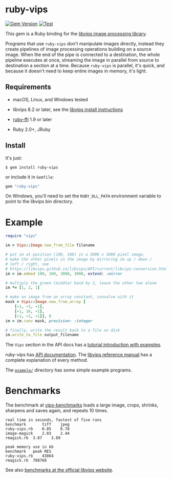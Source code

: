 # ruby-vips

[![Gem Version](https://badge.fury.io/rb/ruby-vips.svg)](https://badge.fury.io/rb/ruby-vips)
[![Test](https://github.com/libvips/ruby-vips/workflows/Test/badge.svg)](https://github.com/libvips/ruby-vips/actions?query=workflow%3ATest)

This gem is a Ruby binding for the [libvips image processing
library](https://libvips.github.io/libvips).

Programs that use `ruby-vips` don't manipulate images directly, instead
they create pipelines of image processing operations building on a source
image. When the end of the pipe is connected to a destination, the whole
pipeline executes at once, streaming the image in parallel from source to
destination a section at a time.  Because `ruby-vips` is parallel, it's quick,
and because it doesn't need to keep entire images in memory, it's light.

## Requirements

  * macOS, Linux, and Windows tested

  * libvips 8.2 or later, see the [libvips install instructions](https://libvips.github.io/libvips/install.html)

  * [ruby-ffi](https://github.com/ffi/ffi) 1.9 or later 

  * Ruby 2.0+, JRuby

## Install

It's just:

```
$ gem install ruby-vips
```

or include it in `Gemfile`:

```ruby
gem "ruby-vips"
```

On Windows, you'll need to set the `RUBY_DLL_PATH` environment variable to 
point to the libvips bin directory.

# Example

```ruby
require "vips"

im = Vips::Image.new_from_file filename

# put im at position (100, 100) in a 3000 x 3000 pixel image, 
# make the other pixels in the image by mirroring im up / down / 
# left / right, see
# https://libvips.github.io/libvips/API/current/libvips-conversion.html#vips-embed
im = im.embed 100, 100, 3000, 3000, extend: :mirror

# multiply the green (middle) band by 2, leave the other two alone
im *= [1, 2, 1]

# make an image from an array constant, convolve with it
mask = Vips::Image.new_from_array [
    [-1, -1, -1],
    [-1, 16, -1],
    [-1, -1, -1]], 8
im = im.conv mask, precision: :integer

# finally, write the result back to a file on disk
im.write_to_file output_filename
```

The `Vips` section in the API docs has a [tutorial introduction with
examples](https://www.rubydoc.info/gems/ruby-vips/Vips).

ruby-vips has [API
 documentation](http://www.rubydoc.info/gems/ruby-vips). The [libvips
 reference manual](https://libvips.github.io/libvips/API/current/) has a
 complete explanation of every method.

The 
[`example/`](https://github.com/libvips/ruby-vips/tree/master/example)
directory has some simple example programs.

# Benchmarks

The benchmark at [vips-benchmarks](https://github.com/jcupitt/vips-benchmarks)
loads a large image, crops, shrinks, sharpens and saves again, and repeats
10 times.

```text
real time in seconds, fastest of five runs
benchmark       tiff    jpeg
ruby-vips.rb	0.85	0.78	
image-magick	2.03	2.44	
rmagick.rb	3.87	3.89	

peak memory use in kb
benchmark	peak RES
ruby-vips.rb	43864
rmagick.rb	788768
```

See also [benchmarks at the official libvips
website](https://github.com/libvips/libvips/wiki/Speed-and-memory-use).

